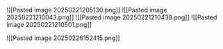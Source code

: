  ![[Pasted image 20250221205130.png]]
 ![[Pasted image 20250221210043.png]]
 ![[Pasted image 20250221210438.png]]
 ![[Pasted image 20250221210501.png]]

![[Pasted image 20250226152415.png]]
